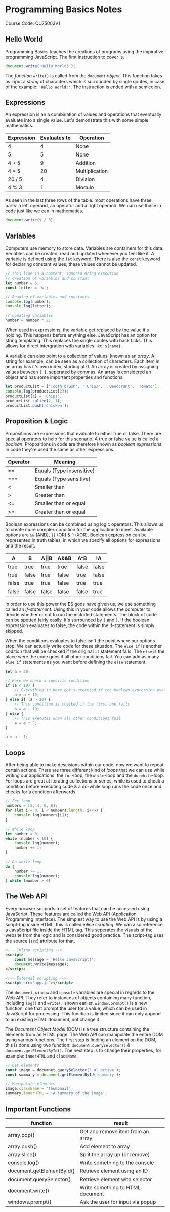 # Programming Basics Notes

Course Code: CU75003V1

## Hello World

Programming Basics teaches the creations of programs using the impirative programming JavaScript. The first instruction to cover is.

```js
document.write('Hello World!');
```

The *function* `write()` is called from the `document` *object*. This function takes as input a *string* of characters which is surrounded by single qoutes, in case of the example: `'Hello World!'`. The instruction is ended with a semicolon.

## Expressions

An expression is an a combination of values and operations that eventually evaluate into a single value. Let's demonstrate this with some simple mathematics.

Expression  | Evaluates to  | Operation         |
------------|---------------|-------------------|
4           | 4             | None              |
5           | 5             | None              |
4 + 5       | 9             | Addition          |
4 * 5       | 20            | Multiplication    |
20 / 5      | 4             | Division          |
4 % 3       | 1             | Modulo            |

As seen in the last three rows of the table: most operations have three parts: a left operand, an operator and a right operand. We can use these in code just like we can in mathematics.

```js
document.write(9 / 3);
```

## Variables

Computers use memory to store data. Variables are containers for this data. Veriables can be created, read and updated whenever you feel like it. A variable is defined using the `let` keyword. There is also the `const` keyword for declaring constant values, these values cannot be updated.

```js
// This line is a comment, ignored dring execution
// Creation of variables and constant
let number = 5;
const letter = 'w';

// Reading of variables and constants
console.log(number);
console.log(letter);

// Updating variables
number = number * 2;
```

When used in expressions, the variable get replaced by the value it's holding. This happens before anything else. JavaScript has an option for string templating. This replaces the single qoutes with back ticks. This allows for direct intergration with variables like: `${name}`.

A variable can also point to a collection of values, known as an *array*. A string for example, can be seen as a collection of characters. Each item in an array has it's own index, starting at 0. An array is created by assigning values between `[ ]`, seperated by commas. An array is considered an object and has some important properties and functions.

```js
let productList = ['Tooth brush', ' Crips', ' Deodorant', 'Tomato'];    // Create
console.log(productList[2]);                                            // Read
productList[1] = 'Chips';                                               // Update
productList.splice(2, 1);                                               // Delete
productList.push('Chicken');                                            // Add
```

## Proposition & Logic

Propositions are expressions that evaluate to either true or false. There are special operators to help for this scenario. A true or false value is called a *boolean*. Propositions in code are therefore known as *boolean expressions*. In code they're used the same as other expressions.

Operator    | Meaning                   |
------------|-------------------------- |
==          | Equals (Type insensitive) |
===         | Equals (Type sensitive)   |
<           | Smaller than              |
\>          | Greater than              |
<=          | Smaller than or equal     |
\>=         | Greater than or equal     |

Boolean expressions can be combined using logic operators. This allows us to create more complex condition for the application to meet. Available options are `&&` (AND), `||` (OR) & `^` (XOR). Boolean expression can be represented in truth tables, in which we specify all options for expressions and the result.

A       | B      | A\|\|B | A&&B   | A^B    | !A     |
--------|--------|--------|--------|--------|--------|
true    | true   | true   | true   | false  | false  |
true    | false  | true   | false  | true   | false  |
false   | true   | true   | false  | true   | true   |
false   | false  | false  | false  | false  | true   |

In order to use this power the ES gods have given us, we use something called an *if-statement*. Using this in your code allows the computer to decide whether or not to run the included statements. The block of code can be spotted fairly easily, it's surrounded by `{` and `}`. If the boolean expression evaluates to false, the code within the if-statement is simply skipped.

When the conditions evaluates to false isn't the point where our options stop. We can actually write code for these situation. The `else if` is another codition that will be checked if the original `if` statement fails. The `else` is the place were the code goes if all other conditions fail. You can add as many `else if` statements as you want before defining the `else` statement.

```js
let a = 20;

// Here we check a specific condition
if (a < 10) {
    // Everything in here get's executed if the boolean expression evaluates to true
    a = a + 10;
} else if (a > 20) {
    // This condition is checked if the first one fails
    a = a - 10;
} else {
    // This executes when all other conditions fail
    a = a * 2;
}

a = a - 1;
```

## Loops

After being able to make descisions within our code, now we want to repeat certain actions. There are three different kind of *loops* that we can use while writing our applications: the `for`-loop, the `while`-loop and the `do-while`-loop. For loops are great at iterating collections or series, while is used to check a condition before executing code & a do-while loop runs the code once and checks for a condition afterwards.

```js
// For loop
numbers = [2, 4, 6, 8];
for (let i = 0; i < numbers.length; i++>) {
    console.log(numbers[i]);
}

// While loop
let number = 0;
while (number < 10) {
    console.log(number);
    number += 1;
}

// Do-while loop
do {
    number -= 1;
    console.log(number);
} while (number > 0)
```

## The Web API

Every browser supports a set of features that can be accessed using JavaScript. These features are called the Web API (Application Programming Interface). The simplest way to use the Web API is by using a script-tag inside HTML, this is called *inline scripting*. We can also reference a JavaScript file inside the HTML tag. This seperates the visuals of the website from the logic and is considered good practice. The script-tag uses the source (`src`) attribute for that.

```html
<!-- Inline scripting -->
<script>
    const message = 'Hello JavaScript!';
    document.write(message);
</script>

<!-- External scripting -->
<script src="app.js"></script>
```

The `document`, `window` and `console` variables are special in regards to the Web API. They refer to instances of objects containing many function, including `log()` and `write()` shown earlier. `window.prompt()` is a new function, one that prompt the user for a value, which can be used in JavaScript for processing. This function is limited since it can only append to an existing HTML document, not change it.

The *Document Object Model* (DOM) is a tree structure containing the elements from an HTML page. The Web API can manipulate the entire DOM using various functions. The first step is finding an element on the DOM, this is done using two function: `document.querySelector()` & `document.getElementById()`. The next step is to change their properties, for example: `innerHTML` and `className`.

```js
// Get elements
const image = documnet.querySelector('.ul.active');
const summary = document.getElementById('summary');

// Manipulate elements
image.className = 'thumbnail';
summary.innerHTML = 'A summary of the image';
```

## Important Functions

function                    | result                            |
----------------------------|-----------------------------------|
array.pop()                 | Get and remove item from an array |
array.push()                | Add element to array              |
array.slice()               | Split the array up (or remove)    |
console.log()               | Write something to the console    |
document.getElementById()   | Retrieve element using an ID      |
document.querySelector()    | Retrieve element with selector    |
document.write()            | Write something to HTML document  |
windows.prompt()            | Ask the user for input via popup  |
